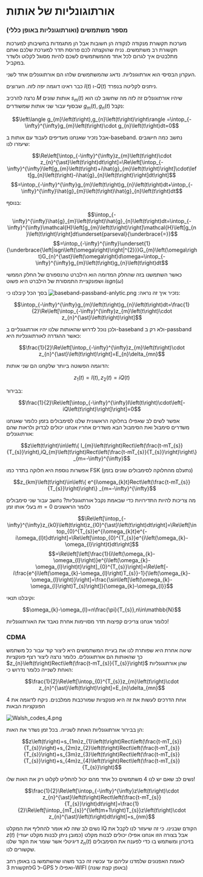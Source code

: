 # אורתוגונליות של אותות

### מספר משתמשים (ואורתוגונליות באופן כללי)
מערכות תקשורת מנקודה לנקודה הן חשובות אבל הן מתגמדות בחשיבותן
למערכות תקשורת רב משתמשים. נניח שהוקצתה לכם פרוסת תדר למערכת שלכם ואתם מתלבטים
איך לגרום לכל אחד מהמשתמשים לשכם להיות מסוגל לקלוט ולשדר במקביל.

העקרון הבסיסי הוא אורתוגונליות. נדאג שהמשתמשים שלהו הם אורתוגונלים
אחד לשני.

כבר ראינו דוגמה יפה לזה. הערוצים $I\left(t\right)$ ו-$Q\left(t\right)$ ניתנים
לקליטה בנפרד.

נרצה להרכיב $M$ אותות שונים $s_{m}\left(t\right)$ שיהיו אורתוגונלים זה לזה
מה שחשוב לנו הוא שבסוף עבור שני אותות שמשודרים $g_{m}\left(t\right),g_{n}\left(t\right)$ נקבל:

$$\left\langle g_{m}\left(t\right),g_{n}\left(t\right)\right\rangle =\intop_{-\infty}^{\infty}g_{m}\left(t\right)\cdot g_{n}\left(t\right)dt=0$$

אבל נזכיר שאנחנו מעדיפים לעבוד עם אותות ב-baseband. נחשב כמה חישובים שיעזרו לנו:

$$\Re\left[\intop_{-\infty}^{\infty}z_{m}\left(t\right)\cdot z_{n}^{\ast}\left(t\right)dt\right]=\Re\left[\intop_{-\infty}^{\infty}\left[g_{m}\left(t\right)+i\hat{g}_{m}\left(t\right)\right]\cdot\left[g_{n}\left(t\right)-i\hat{g}_{n}\left(t\right)\right]dt\right]$$
$$=\intop_{-\infty}^{\infty}g_{m}\left(t\right)g_{n}\left(t\right)dt+\intop_{-\infty}^{\infty}\hat{g}_{m}\left(t\right)\hat{g}_{n}\left(t\right)dt$$

בנוסף:

$$\intop_{-\infty}^{\infty}\hat{g}_{m}\left(t\right)\hat{g}_{n}\left(t\right)dt=\intop_{-\infty}^{\infty}\mathcal{H}\left[g_{m}\left(t\right)\right]\mathcal{H}\left[g_{n}\left(t\right)\right]dt\underset{parseval}{\underbrace{=}}$$
$$=\intop_{-\infty}^{\infty}\underset{1}{\underbrace{\left|isgn\left(\omega\right)\right|^{2}}}G_{m}\left(\omega\right)G_{n}^{\ast}\left(\omega\right)d\omega=\intop_{-\infty}^{\infty}g_{m}\left(t\right)g_{n}\left(t\right)dt$$

כאשר השתמשנו בזה שהחלק המדומה הוא הילברט טרנספורם של החלק הממשי ושפונקציית התמסורת של הילברט היא פשוט $isgn\left(\omega\right)$

נזכיר איך זה נראה:
![baseband-passband-anlytic.png](images/baseband-passband-anlytic.png)
בסך הכל קיבלנו כי:

$$\intop_{-\infty}^{\infty}g_{m}\left(t\right)g_{n}\left(t\right)dt=\frac{1}{2}\Re\left[\intop_{-\infty}^{\infty}z_{m}\left(t\right)\cdot z_{n}^{\ast}\left(t\right)\right]$$

ולכן נוכל לדרוש שהאותות שלנו יהיו אורתוגונליים ב-baseband ולא רק ב-passband כאשר ההגדרה לאורתוגונליות היא:

$$\frac{1}{2}\Re\left[\intop_{-\infty}^{\infty}z_{m}\left(t\right)\cdot z_{n}^{\ast}\left(t\right)\right]=E_{n}\delta_{mn}$$

הדוגמה הפשוטה ביותר שלקחנו הם שני אותות:

$$z_{1}\left(t\right)=I\left(t\right),z_{2}\left(t\right)=iQ\left(t\right)$$

בבירור:

$$\frac{1}{2}\Re\left[\intop_{-\infty}^{\infty}I\left(t\right)\cdot\left[-iQ\left(t\right)\right]\right]=0$$

אפשר לשים לב שאפילו בחלוקה הראשונית שלנו לסימבולים בזמן כלומר שאנחנו משדרים סימבול
ואת הסימבול הבא משדרים אחריו אנחנו יכולים לבדוק ולראות שהם אורתוגונלים:

$$z\left(t\right)\in\left\{ I_{m}\left(t\right)Rect\left(\frac{t-mT_{s}}{T_{s}}\right),iQ_{m}\left(t\right)Rect\left(\frac{t-mT_{s}}{T_{s}}\right)\right\} _{m=-\infty}^{\infty}$$

אפשרות נוספת היא חלוקה בתדר כמו FSK (נתעלם מהחלוקה לסימבולים שונים בזמן)

$$z_{km}\left(t\right)\in\left\{ e^{i\omega_{k}t}Rect\left(\frac{t-mT_{s}}{T_{s}}\right)\right\} _{m=-\infty}^{\infty}$$

מה צריכות להיות התדירויות כדי שבאמת נקבל אורתוגונליות? נחשב עבור שני סימבולים בעלי אותו זמן $m=0$ כלומר הראשונים

$$\Re\left[\intop_{-\infty}^{\infty}z_{k0}\left(t\right)z_{l0}^{\ast}\left(t\right)dt\right]=\Re\left[\intop_{0}^{T_{s}}e^{i\omega_{k}t}e^{-i\omega_{l}t}dt\right]=\Re\left[\intop_{0}^{T_{s}}e^{i\left(\omega_{k}-\omega_{l}\right)t}dt\right]$$
$$=\Re\left[\left[\frac{1}{i\left(\omega_{k}-\omega_{l}\right)}e^{i\left(\omega_{k}-\omega_{l}\right)t}\right]_{0}^{T_{s}}\right]=\Re\left[-i\frac{e^{i\left(\omega_{k}-\omega_{l}\right)T_{s}}-1}{\left(\omega_{k}-\omega_{l}\right)}\right]=\frac{\sin\left[\left(\omega_{k}-\omega_{l}\right)T_{s}\right]}{\omega_{k}-\omega_{l}}$$

וקיבלנו תנאי:

$$\omega_{k}-\omega_{l}=n\frac{\pi}{T_{s}},n\in\mathbb{N}$$

כלומר אנחנו צריכים קפיצות תדר מסויימות אחרת נאבד את האורתוגונליות!

### CDMA

שיטה אחרת היא שפותרת לנו את בעיית המשתמשים היא ליצור קוד עבור כל משתמש כך שהאותות
הם אורתוגונלים. כלומר נרצה ליצור רצף פונקציות $z_{n}\left(t\right)Rect\left(\frac{t-mT_{s}}{T_{s}}\right)$ שהן אורתוגונליות האחת לשנייה
כלומר נדרוש כי:

$$\frac{1}{2}\Re\left[\intop_{0}^{T_{s}}z_{m}\left(t\right)\cdot z_{n}^{\ast}\left(t\right)\right]=E_{n}\delta_{mn}$$

אחת הדרכים לעשות את זה היא פונקציות שמורכבות ממלבנים. ניקח לדוגמה את 4 הפונקציות הבאות

![Walsh_codes_4.png](images/Walsh_codes_4.png)

הן בבירור אורתוגונליות האחת לשנייה. בכל זמן נשדר את האות:

$$z\left(t\right)=s_{1m}z_{1}\left(t\right)Rect\left(\frac{t-mT_{s}}{T_{s}}\right)+s_{2m}z_{2}\left(t\right)Rect\left(\frac{t-mT_{s}}{T_{s}}\right)+s_{3m}z_{3}\left(t\right)Rect\left(\frac{t-mT_{s}}{T_{s}}\right)+s_{4m}z_{4}\left(t\right)Rect\left(\frac{t-mT_{s}}{T_{s}}\right)$$

נשים לב שאם יש לנו 4 משתמשים כל אחד מהם יכול להחליט לקלוט רק את האות שלו!

$$\frac{1}{2}\Re\left[\intop_{-\infty}^{\infty}z\left(t\right)\cdot z_{n}^{\ast}\left(t\right)Rect\left(\frac{t-mT_{s}}{T_{s}}\right)dt\right]=\frac{1}{2}\Re\left[\intop_{mT_{s}}^{\left(m+1\right)T_{s}}z\left(t\right)\cdot z_{n}^{\ast}\left(t\right)dt\right]=s_{nm}$$

נשים לב שזה לא אומר להחליף את המקלט IQ הקודם שבנינו. כי זה שיעזור לנו לקבל את $z\left(t\right)$
(כמובן ניתן לבנות מקלט יעודי) אבל בצורה הזו אנחנו אפילו יכולים לבנות מקלט דיגיטלי
אשר שומר את הקוד שלנו $z_{n}\left(t\right)$ בזיכרון ומשתמש בו כדי לפענח את
הסימבולים שקשורים לנו.

לאומת האפנונים שלמדנו עליהם עד עכשיו זה כבר משהו שהשתמשו בו
באופן רחב לתקשורת 3G ל-GPS ואפילו ל-WIFI (באופן קצת שונה)